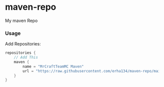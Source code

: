 # maven-repo
My maven Repo

### Usage

Add Repositories:
```gradle
repositories {
    // Add This
    maven {
        name = "MrCraftTeamMC Maven"
        url = "https://raw.githubusercontent.com/erha134/maven-repo/main/releases/"
    }
}
```
